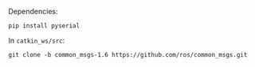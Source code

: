 Dependencies: 

```
pip install pyserial
```

In `catkin_ws/src`:
```
git clone -b common_msgs-1.6 https://github.com/ros/common_msgs.git
```